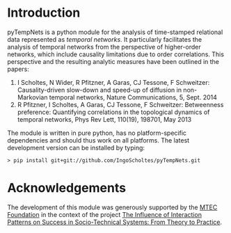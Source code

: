 # Introduction

pyTempNets is a python module for the analysis of time-stamped relational data represented as *temporal networks*. It particularly facilitates the analysis of temporal networks from the perspective of higher-order networks, which include causality limitations due to order correlations. This perspective and the resulting analytic measures have been outlined in the papers: 

1. I Scholtes, N Wider, R Pfitzner, A Garas, CJ Tessone, F Schweitzer: Causality-driven slow-down and speed-up of diffusion in non-Markovian temporal networks, Nature Communications, 5, Sept. 2014
2. R Pfitzner, I Scholtes, A Garas, CJ Tessone, F Schweitzer: Betweenness preference: Quantifying correlations in the topological dynamics of temporal networks, Phys Rev Lett, 110(19), 198701, May 2013

The module is written in pure python, has no platform-specific dependencies and should thus work on all platforms. The latest development version can be installed by typing: 

`> pip install git+git://github.com/IngoScholtes/pyTempNets.git`

# Acknowledgements

The development of this module was generously supported by the [MTEC Foundation](http://www.mtec.ethz.ch/research/support/MTECFoundation.html) in the context of the project [The Influence of Interaction Patterns on Success in Socio-Technical Systems: From Theory to Practice](https://www.sg.ethz.ch/projects/mtec-interaction-patterns/).

